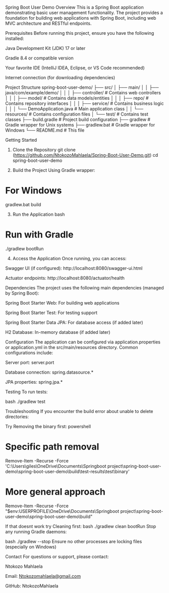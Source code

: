 Spring Boot User Demo 
Overview
This is a Spring Boot application demonstrating basic user management functionality. The project provides a foundation for building web applications with Spring Boot, including web MVC architecture and RESTful endpoints.

Prerequisites
Before running this project, ensure you have the following installed:

Java Development Kit (JDK) 17 or later

Gradle 8.4 or compatible version

Your favorite IDE (IntelliJ IDEA, Eclipse, or VS Code recommended)

Internet connection (for downloading dependencies)

Project Structure
spring-boot-user-demo/
├── src/
│   ├── main/
│   │   ├── java/com/example/demo/
│   │   │   ├── controller/    # Contains web controllers
│   │   │   ├── model/         # Contains data models/entities
│   │   │   ├── repo/          # Contains repository interfaces
│   │   │   ├── service/       # Contains business logic
│   │   │   └── DemoApplication.java  # Main application class
│   │   └── resources/         # Contains configuration files
│   └── test/                  # Contains test classes
├── build.gradle               # Project build configuration
├── gradlew                    # Gradle wrapper for Unix systems
├── gradlew.bat                # Gradle wrapper for Windows
└── README.md                  # This file

Getting Started
1. Clone the Repository
git clone (https://github.com/NtokozoMahlaela/Spring-Boot-User-Demo.git)
cd spring-boot-user-demo

2. Build the Project
Using Gradle wrapper:
# For Windows
gradlew.bat build

3. Run the Application
bash
# Run with Gradle
./gradlew bootRun

4. Access the Application
Once running, you can access:

Swagger UI (if configured): http://localhost:8080/swagger-ui.html

Actuator endpoints: http://localhost:8080/actuator/health

Dependencies
The project uses the following main dependencies (managed by Spring Boot):

Spring Boot Starter Web: For building web applications

Spring Boot Starter Test: For testing support

Spring Boot Starter Data JPA: For database access (if added later)

H2 Database: In-memory database (if added later)

Configuration
The application can be configured via application.properties or application.yml in the src/main/resources directory. Common configurations include:

Server port: server.port

Database connection: spring.datasource.*

JPA properties: spring.jpa.*

Testing
To run tests:

bash
./gradlew test

Troubleshooting
If you encounter the build error about unable to delete directories:

Try Removing the binary first:
powershell
# Specific path removal 
Remove-Item -Recurse -Force 'C:\Users\giles\OneDrive\Documents\Springboot project\spring-boot-user-demo\spring-boot-user-demo\build\test-results\test\binary'

# More general approach 
Remove-Item -Recurse -Force "$env:USERPROFILE\OneDrive\Documents\Springboot project\spring-boot-user-demo\spring-boot-user-demo\build"

If that doesnt work try Cleaning first:
bash
./gradlew clean bootRun
Stop any running Gradle daemons:

bash
./gradlew --stop
Ensure no other processes are locking files (especially on Windows)

Contact
For questions or support, please contact:

Ntokozo Mahlaela

Email: Ntokozomahlaela@gmail.com

GitHub: NtokozoMahlaela
